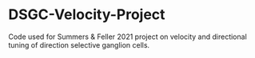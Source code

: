 # DSGC-Velocity-Project
Code used for Summers &amp; Feller 2021 project on velocity and directional tuning of direction selective ganglion cells.
